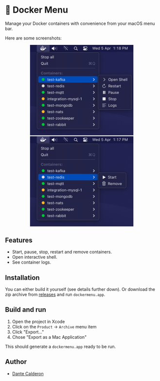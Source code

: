 # 🐬 Docker Menu

Manage your Docker containers with convenience from your macOS menu bar. 

Here are some screenshots:

<p align="center">
  <img src=".github/screenshots/screenshot1.png" alt="Your Image Alt Text" width="340px">
  <img src=".github/screenshots/screenshot2.png" alt="Your Image Alt Text" width="340px">
</p>

## Features

* Start, pause, stop, restart and remove containers.
* Open interactive shell.
* See container logs.

## Installation

You can either build it yourself (see details further down). Or download
the zip archive from [releases](/releases) and run `dockermenu.app`.

## Build and run

1. Open the project in Xcode
2. Click on the `Product` -> `Archive` menu item
3. Click "Export..."
4. Chose "Export as a Mac Application"

This should generate a `dockermenu.app` ready to be run.

## Author

* [Dante Calderon](https://github.com/dantehemerson)
